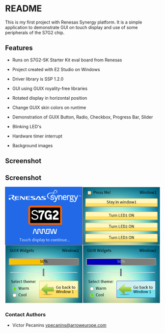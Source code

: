 # README #

This is my first project with Renesas Synergy platform. It is a simple application to demonstrate GUI on touch display and use of some peripherals of the S7G2 chip.

## Features ##

* Runs on S7G2-SK Starter Kit eval board from Renesas
* Project created with E2 Studio on Windows
* Driver library is SSP 1.2.0
* GUI using GUIX royality-free libraries

* Rotated display in horizontal position
* Change GUIX skin colors on runtime
* Demonstration of GUIX Button, Radio, Checkbox, Progress Bar, Slider
* Blinking LED's
* Hardware timer interrupt
* Background images

## Screenshot

## Screenshot

![Screenshot](/screenshot.png "Screenshot of the demo")

### Contact Authors ###

* Victor Pecanins <vpecanins@arroweurope.com>